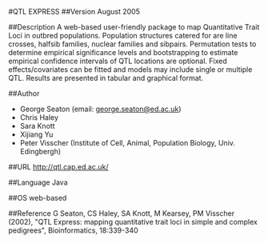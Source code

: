 #QTL EXPRESS
##Version
August 2005

##Description
A web-based user-friendly package to map Quantitative Trait Loci in outbred populations. Population structures catered for are line crosses, halfsib families, nuclear families and sibpairs. Permutation tests to determine empirical significance levels and bootstrapping to estimate empirical confidence intervals of QTL locations are optional. Fixed effects/covariates can be fitted and models may include single or multiple QTL. Results are presented in tabular and graphical format.

##Author
* George Seaton (email: george.seaton@ed.ac.uk)
* Chris Haley
* Sara Knott
* Xijiang Yu
* Peter Visscher (Institute of Cell, Animal, Population Biology, Univ. Edingbergh)

##URL
http://qtl.cap.ed.ac.uk/

##Language
Java

##OS
web-based

##Reference
G Seaton, CS Haley, SA Knott, M Kearsey, PM Visscher (2002), "QTL Express: mapping quantitative trait loci in simple and complex pedigrees", Bioinformatics, 18:339-340

